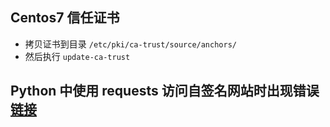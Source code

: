 ## Centos7 信任证书

- 拷贝证书到目录 `/etc/pki/ca-trust/source/anchors/`
- 然后执行 `update-ca-trust`

## Python 中使用 requests 访问自签名网站时出现错误 [链接](https://unix.stackexchange.com/questions/90450/adding-a-self-signed-certificate-to-the-trusted-list)
